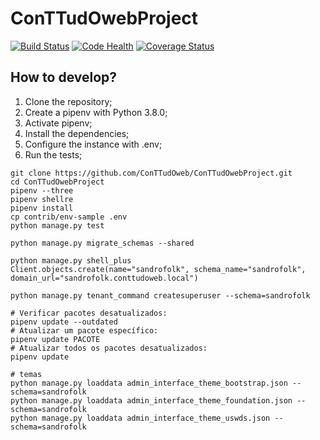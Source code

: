 # ConTTudOwebProject

[![Build Status](https://travis-ci.org/ConTTudOweb/ConTTudOwebProject.svg?branch=master)](https://travis-ci.org/ConTTudOweb/ConTTudOwebProject)
[![Code Health](https://landscape.io/github/ConTTudOweb/ConTTudOwebProject/master/landscape.svg?style=flat)](https://landscape.io/github/ConTTudOweb/ConTTudOwebProject/master)
[![Coverage Status](https://coveralls.io/repos/github/ConTTudOweb/ConTTudOwebProject/badge.svg?branch=master)](https://coveralls.io/github/ConTTudOweb/ConTTudOwebProject?branch=master)


## How to develop?

1. Clone the repository;
2. Create a pipenv with Python 3.8.0;
3. Activate pipenv;
4. Install the dependencies;
5. Configure the instance with .env;
6. Run the tests;

```console
git clone https://github.com/ConTTudOweb/ConTTudOwebProject.git
cd ConTTudOwebProject
pipenv --three
pipenv shellre
pipenv install
cp contrib/env-sample .env
python manage.py test
```

```
python manage.py migrate_schemas --shared

python manage.py shell_plus
Client.objects.create(name="sandrofolk", schema_name="sandrofolk", domain_url="sandrofolk.conttudoweb.local")

python manage.py tenant_command createsuperuser --schema=sandrofolk

# Verificar pacotes desatualizados:
pipenv update --outdated
# Atualizar um pacote específico:
pipenv update PACOTE
# Atualizar todos os pacotes desatualizados:
pipenv update
```

```
# temas
python manage.py loaddata admin_interface_theme_bootstrap.json --schema=sandrofolk
python manage.py loaddata admin_interface_theme_foundation.json --schema=sandrofolk
python manage.py loaddata admin_interface_theme_uswds.json --schema=sandrofolk
```
